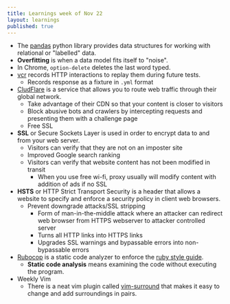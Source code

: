 ```yaml
---
title: Learnings week of Nov 22
layout: learnings
published: true
---
```

* The [pandas](http://pandas.pydata.org/) python library provides data structures for working with relational or "labelled" data.
* **Overfitting** is when a data model fits itself to "noise".
* In Chrome, `option-delete` deletes the last word typed.
* [vcr](https://github.com/vcr/vcr) records HTTP interactions to replay them during future tests.
  * Records response as a fixture in `.yml` format
* [CludFlare](https://www.cloudflare.com/) is a service that allows you to route web traffic through their global network.
  * Take advantage of their CDN so that your content is closer to visitors
  * Block abusive bots and crawlers by intercepting requests and presenting them with a challenge page
  * Free SSL
* **SSL** or Secure Sockets Layer is used in order to encrypt data to and from your web server.
  * Visitors can verify that they are not on an imposter site
  * Improved Google search ranking
  * Visitors can verify that website content has not been modified in transit
    * When you use free wi-fi, proxy usually will modify content with addition of ads if no SSL
* **HSTS** or HTTP Strict Transport Security is a header that allows a website to specify and enforce a security policy in client web browsers.
  * Prevent downgrade attacks/SSL stripping
    * Form of man-in-the-middle attack where an attacker can redirect web browser from HTTPS webserver to attacker controlled server
    * Turns all HTTP links into HTTPS links
    * Upgrades SSL warnings and bypassable errors into non-bypassable errors
* [Rubocop](https://github.com/bbatsov/rubocop) is a static code analyzer to enforce the [ruby style guide](https://github.com/bbatsov/ruby-style-guide).
  * **Static code analysis** means examining the code without executing the program.
* Weekly Vim
  * There is a neat vim plugin called [vim-surround](https://github.com/tpope/vim-surround) that makes it easy to change and add surroundings in pairs.
